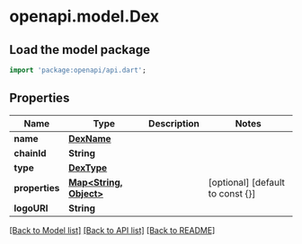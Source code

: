 # openapi.model.Dex

## Load the model package
```dart
import 'package:openapi/api.dart';
```

## Properties
Name | Type | Description | Notes
------------ | ------------- | ------------- | -------------
**name** | [**DexName**](DexName.md) |  | 
**chainId** | **String** |  | 
**type** | [**DexType**](DexType.md) |  | 
**properties** | [**Map<String, Object>**](Object.md) |  | [optional] [default to const {}]
**logoURI** | **String** |  | 

[[Back to Model list]](../README.md#documentation-for-models) [[Back to API list]](../README.md#documentation-for-api-endpoints) [[Back to README]](../README.md)


